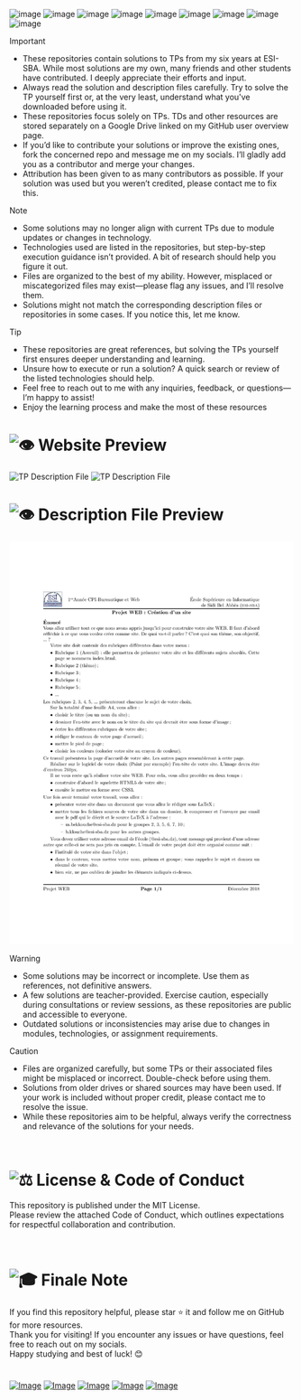 ![image](https://img.shields.io/badge/HTML5-E34F26?style=for-the-badge&logo=html5&logoColor=white)
![image](https://img.shields.io/badge/CSS3-1572B6?style=for-the-badge&logo=css3&logoColor=white)
![image](https://img.shields.io/badge/JavaScript-323330?style=for-the-badge&logo=javascript&logoColor=F7DF1E)
![image](https://img.shields.io/badge/Windows-0078D6?style=for-the-badge&logo=windows&logoColor=white)
![image](https://img.shields.io/badge/VSCode-0078D4?style=for-the-badge&logo=visual%20studio%20code&logoColor=white)
![image](https://img.shields.io/badge/LaTeX-47A141?style=for-the-badge&logo=LaTeX&logoColor=white)
![image](https://img.shields.io/badge/Microsoft_Office-D83B01?style=for-the-badge&logo=microsoft-office&logoColor=white)
![image](https://img.shields.io/badge/Adobe%20Photoshop-31A8FF?style=for-the-badge&logo=Adobe%20Photoshop&logoColor=black)
![image](https://img.shields.io/badge/Unsplash-000000?style=for-the-badge&logo=Unsplash&logoColor=white)



> [!IMPORTANT] 
> - These repositories contain solutions to TPs from my six years at ESI-SBA. While most solutions are my own, many friends and other students have contributed. I deeply appreciate their efforts and input.
> - Always read the solution and description files carefully. Try to solve the TP yourself first or, at the very least, understand what you've downloaded before using it.
> - These repositories focus solely on TPs. TDs and other resources are stored separately on a Google Drive linked on my GitHub user overview page.
> - If you’d like to contribute your solutions or improve the existing ones, fork the concerned repo and message me on my socials. I’ll gladly add you as a contributor and merge your changes.
> - Attribution has been given to as many contributors as possible. If your solution was used but you weren’t credited, please contact me to fix this.



> [!NOTE]
> - Some solutions may no longer align with current TPs due to module updates or changes in technology.
> - Technologies used are listed in the repositories, but step-by-step execution guidance isn’t provided. A bit of research should help you figure it out.
> - Files are organized to the best of my ability. However, misplaced or miscategorized files may exist—please flag any issues, and I’ll resolve them.
> - Solutions might not match the corresponding description files or repositories in some cases. If you notice this, let me know.



> [!TIP]
> - These repositories are great references, but solving the TPs yourself first ensures deeper understanding and learning.
> - Unsure how to execute or run a solution? A quick search or review of the listed technologies should help.
> - Feel free to reach out to me with any inquiries, feedback, or questions—I’m happy to assist!
> - Enjoy the learning process and make the most of these resources



# <picture><source srcset="https://fonts.gstatic.com/s/e/notoemoji/latest/1f441_fe0f/512.webp" type="image/webp"><img src="https://fonts.gstatic.com/s/e/notoemoji/latest/1f441_fe0f/512.gif" alt="👁" width="28" height="28"></picture> Website Preview
![TP Description File](Mini-Project%20Preview%20-%20Part%20I.png)
![TP Description File](Mini-Project%20Preview%20-%20Part%20II.png)
# <picture><source srcset="https://fonts.gstatic.com/s/e/notoemoji/latest/1f441_fe0f/512.webp" type="image/webp"><img src="https://fonts.gstatic.com/s/e/notoemoji/latest/1f441_fe0f/512.gif" alt="👁" width="28" height="28"></picture> Description File Preview
![TP Description File](Mini-Project%20Description%20File.png)



> [!WARNING]  
> - Some solutions may be incorrect or incomplete. Use them as references, not definitive answers.
> - A few solutions are teacher-provided. Exercise caution, especially during consultations or review sessions, as these repositories are public and accessible to everyone.
> - Outdated solutions or inconsistencies may arise due to changes in modules, technologies, or assignment requirements.



> [!CAUTION]
> - Files are organized carefully, but some TPs or their associated files might be misplaced or incorrect. Double-check before using them.
> - Solutions from older drives or shared sources may have been used. If your work is included without proper credit, please contact me to resolve the issue.
> - While these repositories aim to be helpful, always verify the correctness and relevance of the solutions for your needs.



&nbsp;
# <picture><source srcset="https://fonts.gstatic.com/s/e/notoemoji/latest/2696_fe0f/512.webp" type="image/webp"><img src="https://fonts.gstatic.com/s/e/notoemoji/latest/2696_fe0f/512.gif" alt="⚖" width="28" height="28"></picture> License & Code of Conduct
This repository is published under the MIT License.  
Please review the attached Code of Conduct, which outlines expectations for respectful collaboration and contribution.



&nbsp;
# <picture><source srcset="https://fonts.gstatic.com/s/e/notoemoji/latest/1f393/512.webp" type="image/webp"><img src="https://fonts.gstatic.com/s/e/notoemoji/latest/1f393/512.gif" alt="🎓" width="28" height="28"></picture> Finale Note
If you find this repository helpful, please star ⭐ it and follow me on GitHub for more resources.  
Thank you for visiting! If you encounter any issues or have questions, feel free to reach out on my socials.  
Happy studying and best of luck! 😊

#

[![Image](https://img.shields.io/badge/Facebook-1877F2?style=for-the-badge&logo=facebook&logoColor=white)](https://web.facebook.com/y.dada.me/)
[![Image](https://img.shields.io/badge/GitHub-100000?style=for-the-badge&logo=github&logoColor=white)](https://github.com/y-dada-dev)
[![Image](https://img.shields.io/badge/Instagram-E4405F?style=for-the-badge&logo=instagram&logoColor=white)](https://www.instagram.com/y.dada.dev/)
[![Image](https://img.shields.io/badge/LinkedIn-0077B5?style=for-the-badge&logo=linkedin&logoColor=white)](https://www.linkedin.com/in/y-dada-dev/)
[![Image](https://img.shields.io/badge/Gmail-D14836?style=for-the-badge&logo=gmail&logoColor=white)](mailto:y.dada@esi-sba.dz)
